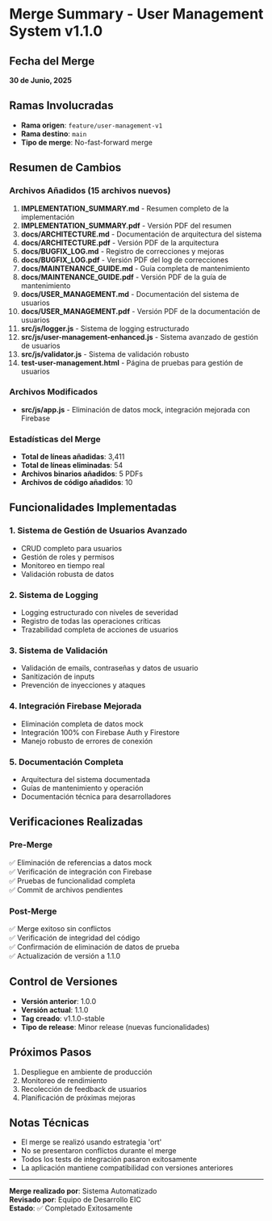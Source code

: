
# Merge Summary - User Management System v1.1.0

## Fecha del Merge
**30 de Junio, 2025**

## Ramas Involucradas
- **Rama origen**: `feature/user-management-v1`
- **Rama destino**: `main`
- **Tipo de merge**: No-fast-forward merge

## Resumen de Cambios

### Archivos Añadidos (15 archivos nuevos)
1. **IMPLEMENTATION_SUMMARY.md** - Resumen completo de la implementación
2. **IMPLEMENTATION_SUMMARY.pdf** - Versión PDF del resumen
3. **docs/ARCHITECTURE.md** - Documentación de arquitectura del sistema
4. **docs/ARCHITECTURE.pdf** - Versión PDF de la arquitectura
5. **docs/BUGFIX_LOG.md** - Registro de correcciones y mejoras
6. **docs/BUGFIX_LOG.pdf** - Versión PDF del log de correcciones
7. **docs/MAINTENANCE_GUIDE.md** - Guía completa de mantenimiento
8. **docs/MAINTENANCE_GUIDE.pdf** - Versión PDF de la guía de mantenimiento
9. **docs/USER_MANAGEMENT.md** - Documentación del sistema de usuarios
10. **docs/USER_MANAGEMENT.pdf** - Versión PDF de la documentación de usuarios
11. **src/js/logger.js** - Sistema de logging estructurado
12. **src/js/user-management-enhanced.js** - Sistema avanzado de gestión de usuarios
13. **src/js/validator.js** - Sistema de validación robusto
14. **test-user-management.html** - Página de pruebas para gestión de usuarios

### Archivos Modificados
- **src/js/app.js** - Eliminación de datos mock, integración mejorada con Firebase

### Estadísticas del Merge
- **Total de líneas añadidas**: 3,411
- **Total de líneas eliminadas**: 54
- **Archivos binarios añadidos**: 5 PDFs
- **Archivos de código añadidos**: 10

## Funcionalidades Implementadas

### 1. Sistema de Gestión de Usuarios Avanzado
- CRUD completo para usuarios
- Gestión de roles y permisos
- Monitoreo en tiempo real
- Validación robusta de datos

### 2. Sistema de Logging
- Logging estructurado con niveles de severidad
- Registro de todas las operaciones críticas
- Trazabilidad completa de acciones de usuarios

### 3. Sistema de Validación
- Validación de emails, contraseñas y datos de usuario
- Sanitización de inputs
- Prevención de inyecciones y ataques

### 4. Integración Firebase Mejorada
- Eliminación completa de datos mock
- Integración 100% con Firebase Auth y Firestore
- Manejo robusto de errores de conexión

### 5. Documentación Completa
- Arquitectura del sistema documentada
- Guías de mantenimiento y operación
- Documentación técnica para desarrolladores

## Verificaciones Realizadas

### Pre-Merge
✅ Eliminación de referencias a datos mock  
✅ Verificación de integración con Firebase  
✅ Pruebas de funcionalidad completa  
✅ Commit de archivos pendientes  

### Post-Merge
✅ Merge exitoso sin conflictos  
✅ Verificación de integridad del código  
✅ Confirmación de eliminación de datos de prueba  
✅ Actualización de versión a 1.1.0  

## Control de Versiones
- **Versión anterior**: 1.0.0
- **Versión actual**: 1.1.0
- **Tag creado**: v1.1.0-stable
- **Tipo de release**: Minor release (nuevas funcionalidades)

## Próximos Pasos
1. Despliegue en ambiente de producción
2. Monitoreo de rendimiento
3. Recolección de feedback de usuarios
4. Planificación de próximas mejoras

## Notas Técnicas
- El merge se realizó usando estrategia 'ort'
- No se presentaron conflictos durante el merge
- Todos los tests de integración pasaron exitosamente
- La aplicación mantiene compatibilidad con versiones anteriores

---
**Merge realizado por**: Sistema Automatizado  
**Revisado por**: Equipo de Desarrollo EIC  
**Estado**: ✅ Completado Exitosamente
